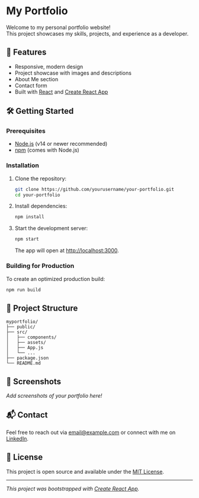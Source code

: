 # My Portfolio

Welcome to my personal portfolio website!  
This project showcases my skills, projects, and experience as a developer.

## 🚀 Features

- Responsive, modern design
- Project showcase with images and descriptions
- About Me section
- Contact form
- Built with [React](https://reactjs.org/) and [Create React App](https://create-react-app.dev/)

## 🛠️ Getting Started

### Prerequisites

- [Node.js](https://nodejs.org/) (v14 or newer recommended)
- [npm](https://www.npmjs.com/) (comes with Node.js)

### Installation

1. Clone the repository:
   ```sh
   git clone https://github.com/yourusername/your-portfolio.git
   cd your-portfolio
   ```

2. Install dependencies:
   ```sh
   npm install
   ```

3. Start the development server:
   ```sh
   npm start
   ```
   The app will open at [http://localhost:3000](http://localhost:3000).

### Building for Production

To create an optimized production build:
```sh
npm run build
```

## 📁 Project Structure

```
myportfolio/
├── public/
├── src/
│   ├── components/
│   ├── assets/
│   ├── App.js
│   └── ...
├── package.json
└── README.md
```

## 📸 Screenshots

_Add screenshots of your portfolio here!_

## 📬 Contact

Feel free to reach out via [email@example.com](mailto:email@example.com) or connect with me on [LinkedIn](https://linkedin.com/in/yourprofile).

## 📝 License

This project is open source and available under the [MIT License](LICENSE).

---

_This project was bootstrapped with [Create React App](https://github.com/facebook/create-react-app)._